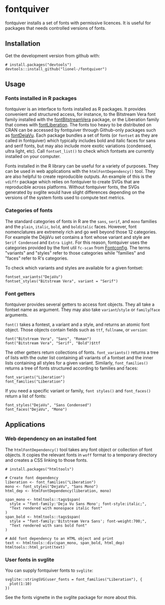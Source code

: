 
# fontquiver

fontquiver installs a set of fonts with permissive licences. It is
useful for packages that needs controlled versions of fonts.


## Installation

Get the development version from github with:

```{r}
# install.packages("devtools")
devtools::install_github("lionel-/fontquiver")
```


## Usage

### Fonts installed in R packages

fontquiver is an interface to fonts installed as R packages. It
provides convenient and structured access, for instance, to the
Bitstream Vera font family installed with the
[fontBitstreamVera](https://cran.r-project.org/package=fontBitstreamVera)
package, or the Liberation family that comes with
[fontLiberation](https://cran.r-project.org/package=fontLiberation).
The fonts too heavy to be distributed on CRAN can be accessed by
fontquiver through Github-only packages such as
[fontDejaVu](https://github.com/lionel-/fontDejaVu). Each package
bundles a set of fonts (or `fontset` as they are called in fontquiver)
which typically includes bold and italic faces for sans and serif
fonts, but may also include more exotic variations (condensed, ultra
light, etc). Call `fontset_list()` to check which fontsets are
currently installed on your computer.

Fonts installed in the R library can be useful for a variety of
purposes. They can be used in web applications with the
`htmlFontDependency()` tool. They are also helpful to create
reproducible outputs. An example of this is the `vdiffr` package which
relies on fontquiver to create SVGs that are reproducible across
platforms. Without fontquiver fonts, the SVGs generated by svglite
would have slight differences depending on the versions of the system
fonts used to compute text metrics.


### Categories of fonts

The standard categories of fonts in R are the `sans`, `serif`, and
`mono` families and the `plain`, `italic`, `bold`, and `bolditalic`
faces. However, font nomenclatures are extremely rich and go well
beyond those 12 categories. For example the DéjàVu set contains a font
whose variant and style are `Serif Condensed` and `Extra Light`. For
this reason, fontquiver uses the categories provided by the font util
`fc-scan` from
[Fontconfig](https://www.freedesktop.org/wiki/Software/fontconfig/).
The terms "variants" and "styles" refer to those categories while
"families" and "faces" refer to R's categories.

To check which variants and styles are available for a given fontset:

```{r}
fontset_variants("DejaVu")
fontset_styles("Bitstream Vera", variant = "Serif")
```


### Font getters

fontquiver provides several getters to access font objects. They all
take a fontset name as argument. They may also take `variant`/`style`
or `family`/`face` arguments.

`font()` takes a fontest, a variant and a style, and returns an atomic
font object. Those objects contain fields such as `ttf`, `fullname`,
or `version`:

```{r}
font("Bitstream Vera", "Sans", "Roman")
font("Bitstream Vera", "Serif", "Bold")$ttf
```

The other getters return collections of fonts. `font_variants()`
returns a tree of lists with the outer list containing all variants of
a fontset and the inner lists containing all styles for a given
variant. Similarly, `font_families()` returns a tree of fonts
structured according to families and faces:

```{r}
font_variants("Liberation")
font_families("Liberation")
```

If you need a specific variant or family, `font styles()` and
`font_faces()` return a list of fonts:

```{r}
font_styles("DejaVu", "Sans Condensed")
font_faces("DejaVu", "Mono")
```


## Applications

### Web dependency on an installed font

The `htmlFontDependency()` tool takes any font object or collection of
font objects. It copies the relevant fonts in `woff` format to a
temporary directory and creates a CSS linking to those fonts.

```{r}
# install.packages("htmltools")

# Create font dependency
liberation <- font_families("Liberation")
mono <- font_styles("DejaVu", "Sans Mono")
html_dep <- htmlFontDependency(liberation, mono)

span_mono <- htmltools::tags$span(
  style = "font-family:'Deja Vu Sans Mono'; font-style:italic;",
  "Text rendered with monospace italic font"
)
span_bold <- htmltools::tags$span(
  style = "font-family:'Bitstream Vera Sans'; font-weight:700;",
  "Text rendered with sans bold font"
)

# Add font dependency to an HTML object and print
text <- htmltools::div(span_mono, span_bold, html_dep)
htmltools::html_print(text)
```


### User fonts in svglite

You can supply fontquiver fonts to `svglite`:

```{r}
svglite::stringSVG(user_fonts = font_families("Liberation"), {
  plot(1:10)
})
```

See the fonts vignette in the svglite package for more about this.
